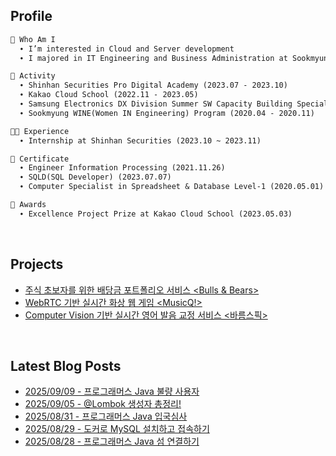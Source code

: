 <h2>  Profile  </h2>

```markdown
🌱 Who Am I
  ∙ I’m interested in Cloud and Server development
  ∙ I majored in IT Engineering and Business Administration at Sookmyung Women's University

📘 Activity
  ∙ Shinhan Securities Pro Digital Academy (2023.07 - 2023.10)
  ∙ Kakao Cloud School (2022.11 - 2023.05)
  ∙ Samsung Electronics DX Division Summer SW Capacity Building Special Lecture (2022.07 - 2022.08)
  ∙ Sookmyung WINE(Women IN Engineering) Program (2020.04 - 2020.11)

👩‍💻 Experience
  ∙ Internship at Shinhan Securities (2023.10 ~ 2023.11)

📜 Certificate
  ∙ Engineer Information Processing (2021.11.26)
  ∙ SQLD(SQL Developer) (2023.07.07)
  ∙ Computer Specialist in Spreadsheet & Database Level-1 (2020.05.01)

🏅 Awards
  ∙ Excellence Project Prize at Kakao Cloud School (2023.05.03)
```
<br>

<h2>  Projects  </h2>

- [주식 초보자를 위한 배당금 포트폴리오 서비스 <Bulls & Bears>](https://github.com/bulls-and-bears)
- [WebRTC 기반 실시간 화상 웹 게임 <MusicQ!>](https://github.com/Dream-Kakao)
- [Computer Vision 기반 실시간 영어 발음 교정 서비스 <바름스픽>](https://github.com/Barum-Speak/barumLipNet)

<br>

<h2>  Latest Blog Posts  </h2>

- [2025/09/09 - 프로그래머스 Java 불량 사용자](https://chxrryda.tistory.com/324)
- [2025/09/05 - @Lombok 생성자 총정리!](https://chxrryda.tistory.com/323)
- [2025/08/31 - 프로그래머스 Java 입국심사](https://chxrryda.tistory.com/322)
- [2025/08/29 - 도커로 MySQL 설치하고 접속하기](https://chxrryda.tistory.com/321)
- [2025/08/28 - 프로그래머스 Java 섬 연결하기](https://chxrryda.tistory.com/320)

